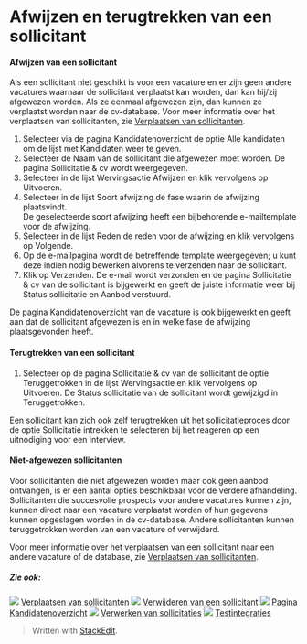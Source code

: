 # Afwijzen en terugtrekken van een sollicitant

#### Afwijzen van een sollicitant

Als een sollicitant niet geschikt is voor een vacature en er zijn geen andere vacatures waarnaar de sollicitant verplaatst kan worden, dan kan hij/zij afgewezen worden. Als ze eenmaal afgewezen zijn, dan kunnen ze verplaatst worden naar de cv-database. Voor meer informatie over het verplaatsen van sollicitanten, zie  [Verplaatsen van sollicitanten](transferring_applicants.htm).

1.  Selecteer via de pagina  Kandidatenoverzicht  de optie  Alle kandidaten  om de lijst met  Kandidaten  weer te geven.
2.  Selecteer de  Naam  van de sollicitant die afgewezen moet worden. De pagina  Sollicitatie & cv  wordt weergegeven.
3.  Selecteer in de lijst  Wervingsactie  Afwijzen  en klik vervolgens op  Uitvoeren.
4.  Selecteer in de lijst  Soort afwijzing  de fase waarin de afwijzing plaatsvindt.  
    De geselecteerde soort afwijzing heeft een bijbehorende e-mailtemplate voor de afwijzing.
5.  Selecteer in de lijst  Reden  de reden voor de afwijzing en klik vervolgens op  Volgende.
6.  Op de e-mailpagina wordt de betreffende template weergegeven; u kunt deze indien nodig bewerken alvorens te verzenden naar de sollicitant.
7.  Klik op  Verzenden. De e-mail wordt verzonden en de pagina Sollicitatie & cv van de sollicitant is bijgewerkt en geeft de juiste informatie weer bij Status sollicitatie en  Aanbod verstuurd.

De pagina  Kandidatenoverzicht  van de vacature is ook bijgewerkt en geeft aan dat de sollicitant afgewezen is en in welke fase de afwijzing plaatsgevonden heeft.

#### Terugtrekken van een sollicitant

1.  Selecteer op de pagina  Sollicitatie & cv  van de sollicitant de optie  Teruggetrokken  in de lijst  Wervingsactie  en klik vervolgens op  Uitvoeren. De  Status sollicitatie  van de sollicitant wordt gewijzigd in  Teruggetrokken.

Een sollicitant kan zich ook zelf terugtrekken uit het sollicitatieproces door de optie Sollicitatie intrekken te selecteren bij het reageren op een uitnodiging voor een interview.

#### Niet-afgewezen sollicitanten

Voor sollicitanten die niet afgewezen worden maar ook geen aanbod ontvangen, is er een aantal opties beschikbaar voor de verdere afhandeling. Sollicitanten die succesvolle prospects voor andere vacatures kunnen zijn, kunnen direct naar een vacature verplaatst worden of hun gegevens kunnen opgeslagen worden in de cv-database. Andere sollicitanten kunnen teruggetrokken worden van een vacature of verwijderd.

Voor meer informatie over het verplaatsen van een sollicitant naar een andere vacature of de database, zie  [Verplaatsen van sollicitanten](transferring_applicants.htm).

##### Zie ook:

![](../Resources/Images/icon-document-link.png)  [Verplaatsen van sollicitanten](transferring_applicants.htm)
![](../Resources/Images/icon-document-link.png)  [Verwijderen van een sollicitant](deleting_an_applicant.htm)
![](../Resources/Images/icon-document-link.png)  [Pagina Kandidatenoverzicht](application_handling_page_overview.htm)
![](../Resources/Images/icon-document-link.png)  [Verwerken van sollicitaties](processing_applications.htm)
![](../Resources/Images/icon-document-link.png)  [Testintegraties](test_integrations.htm)


> Written with [StackEdit](https://stackedit.io/).
<!--stackedit_data:
eyJoaXN0b3J5IjpbNDU2NDMyMDU0XX0=
-->